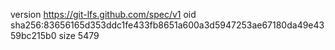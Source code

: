 version https://git-lfs.github.com/spec/v1
oid sha256:83656165d353ddc1fe433fb8651a600a3d5947253ae67180da49e4359bc215b0
size 5479
